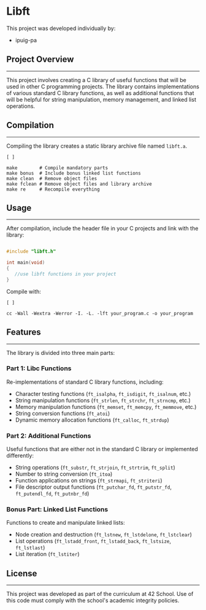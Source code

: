 # Libft

This project was developed individually by:

- ipuig-pa

## Project Overview

---

This project involves creating a C library of useful functions that will be used in other C programming projects. The library contains implementations of various standard C library functions, as well as additional functions that will be helpful for string manipulation, memory management, and linked list operations.

## Compilation

---

Compiling the library creates a static library archive file named `libft.a`.

```
[ ]

make        # Compile mandatory parts
make bonus  # Include bonus linked list functions
make clean  # Remove object files
make fclean # Remove object files and library archive
make re     # Recompile everything

```

## Usage

---

After compilation, include the header file in your C projects and link with the library:

```c

#include "libft.h"

int main(void)
{
   //use libft functions in your project
}

```

Compile with:

```
[ ]

cc -Wall -Wextra -Werror -I. -L. -lft your_program.c -o your_program
```

## Features

---

The library is divided into three main parts:

### Part 1: Libc Functions

Re-implementations of standard C library functions, including:

- Character testing functions (`ft_isalpha`, `ft_isdigit`, `ft_isalnum`, etc.)
- String manipulation functions (`ft_strlen`, `ft_strchr`, `ft_strncmp`, etc.)
- Memory manipulation functions (`ft_memset`, `ft_memcpy`, `ft_memmove`, etc.)
- String conversion functions (`ft_atoi`)
- Dynamic memory allocation functions (`ft_calloc`, `ft_strdup`)

### Part 2: Additional Functions

Useful functions that are either not in the standard C library or implemented differently:

- String operations (`ft_substr`, `ft_strjoin`, `ft_strtrim`, `ft_split`)
- Number to string conversion (`ft_itoa`)
- Function applications on strings (`ft_strmapi`, `ft_striteri`)
- File descriptor output functions (`ft_putchar_fd`, `ft_putstr_fd`, `ft_putendl_fd`, `ft_putnbr_fd`)

### Bonus Part: Linked List Functions

Functions to create and manipulate linked lists:

- Node creation and destruction (`ft_lstnew`, `ft_lstdelone`, `ft_lstclear`)
- List operations (`ft_lstadd_front`, `ft_lstadd_back`, `ft_lstsize`, `ft_lstlast`)
- List iteration  (`ft_lstiter`)

## License

---

This project was developed as part of the curriculum at 42 School. Use of this code must comply with the school's academic integrity policies.
